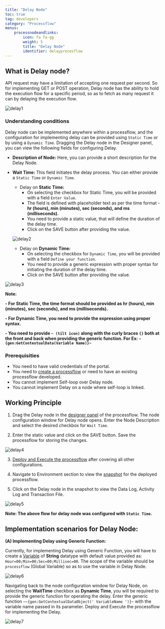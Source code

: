 ```yaml
---
title: "Delay Node"
toc: true
tag: developers
category: "Processflow"
menus: 
    processnodeandlinks:
        icon: fa fa-gg
        weight: 5
        title: "Delay Node" 
        identifier: delayprocesflow
---
```


## What is Delay node?

API request may have a limitation of accepting one request per second. So for implementing GET or POST operation, Delay node has the ability to hold the execution flow for a specific period, so as to fetch as many request it can by delaying the execution flow.

![delay1](\staticfiles\processflow\media\delaynode1.png)

### Understanding conditions

Delay node can be implemented anywhere within a processflow, and the configuration for implementing delay can be provided using `Static Time` or by using a `Dynamic Time`.
Dragging the Delay node in the Designer panel, you can view the following fields for configuring Delay.

- **Description of Node:** Here, you can provide a short description for the Delay Node.
- **Wait Time:** This field initiates the delay process. You can either provide a `Static Time` or `Dynamic Time`.

    - Delay on **Static Time:**
        - On selecting the checkbox for Static Time, you will be provided with a field `Enter Value`.
        - The field is defined with placeholder text as per the time format - **hr (hours), min (minutes), sec (seconds), and ms (milliseconds).**
        - You need to provide a static value, that will define the duration of the delay time.
        - Click on the SAVE button after providing the value.

    ![delay2](\staticfiles\processflow\media\delaynode2.png)

    - Delay on **Dynamic Time:**
        - On selecting the checkbox for `Dynamic Time`, you will be provided with a field `Define your function`.
        - You need to provide a generic expression with proper syntax for initiating the duration of the delay time.
        - Click on the SAVE button after providing the value.

![delay3](\staticfiles\processflow\media\delaynode3.png)

**Note:**

**- For Static Time, the time format should be provided as hr (hours), min (minutes), sec (seconds), and ms (milliseconds).**

**- For Dynamic Time, you need to provide the expression using proper syntax.**

**- You need to provide `~ (tilt icon)` along with the curly braces `{}` both at the front and back when providing the generic function. For Ex: `~{gen:GetContextualData(Variable Name)}~`**

### Prerequisities

- You need to have valid credentials of the portal.
- You need to [create a processflow](/processflow/creating-processflow/) or need to have an existing processflow developed.
- You cannot implement Self-loop over Delay node.
- You cannot implement Delay on a node where self-loop is linked.

## Working Principle

1) Drag the Delay node in the [designer panel](/processflow/designer-processflow/) of the processflow. The node configuration window for Delay node opens. Enter the Node Description and select the desired checkbox for `Wait Time`.

2) Enter the static value and click on the SAVE button. Save the processflow for storing the changes.

![delay4](\staticfiles\processflow\media\delaynode4.png)

3) [Deploy and Execute the processflow](/processflow/deploying-and-executing-processfloww/) after covering all other configurations.

4) Navigate to Environment section to view the [snapshot](/processflow/snapshot-processflow/) for the deployed processflow.

5) Click on the Delay node in the snapshot to view the Data Log, Activity Log and Transaction File.

![delay5](\staticfiles\processflow\media\delaynode5.png)

**Note: The above flow for delay node was configured with `Static Time`.**

## Implementation scenarios for Delay Node:

**(A) Implementing Delay using Generic Function:**

Currently, for implementing Delay using Generic Function, you will have to create a [Variable](/processflow/working-with-variable/#creating-variable) of **String** datatype with default value provided as: `Hour=00;Min=00;Sec=00;Millisec=00`. The scope of the variable should be `processflow` (Global Variable) so as to use the variable in Delay Node.

![delay6](\staticfiles\processflow\media\delaynode6.png)

Navigating back to the node configuration window for Delay Node, on selecting the **WaitTime** checkbox as **Dynamic Time**, you will be required to provide the generic function for operating the delay. Enter the generic function `~~{gen:GetContextualDataObject(' VariableName ')}~` with the variable name passed in its parameter. 
Deploy and Execute the processflow for implementing the Delay.

![delay7](\staticfiles\processflow\media\delaynode7.png)
